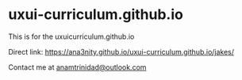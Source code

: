 # uxui-curriculum.github.io

This is for the uxuicurriculum.github.io

Direct link: https://ana3nity.github.io/uxui-curriculum.github.io/jakes/

Contact me at anamtrinidad@outlook.com
